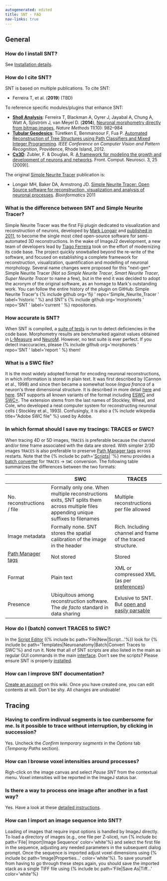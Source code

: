 ```yaml
---
autogenerated: edited
title: SNT › FAQ
nav-links: true
---
```


## General

### How do I install SNT?

See [Installation details](#SNT#Installation).

### How do I cite SNT?

SNT is based on multiple publications. To cite SNT:

  - Ferreira T, et al. (**2019**) (TBD)

To reference specific modules/plugins that enhance SNT:

  - **[Sholl Analysis](/plugins/sholl-analysis)**: Ferreira T, Blackman A, Oyrer J, Jayabal A, Chung A, Watt A, Sjöström J, van Meyel D. (**2014**), [Neuronal morphometry directly from bitmap images](https://doi.org/10.1038/nmeth.3125), *Nature Methods* 11(10): 982–984
  - **[Tubular Geodesics](/plugins/snt/tubular-geodesics)**: Türetken E, Benmansour F, Fua P. [Automated Reconstruction of Tree Structures using Path Classifiers and Mixed Integer Programming](https://infoscience.epfl.ch/record/176222/files/turetken_et_al_2012.pdf?version=1). <i>IEEE Conference on Computer Vision and Pattern Recognition</i>, Providence, Rhode Island, 2012.
  - **[Cx3D](/plugins/snt/modeling)**: Zubler, F. & Douglas, R. [A framework for modeling the growth and development of neurons and networks](https://doi.org/10.3389/neuro.10.025.2009). Front. Comput. Neurosci. 3, 25 (2009)\].

The original [Simple Neurite Tracer](#snt) publication is:

  - Longair MH, Baker DA, Armstrong JD. [Simple Neurite Tracer: Open Source software for reconstruction, visualization and analysis of neuronal processes](http://bioinformatics.oxfordjournals.org/content/early/2011/07/04/bioinformatics.btr390.long). <i>Bioinformatics</i> 2011

### What is the difference between SNT and Simple Neurite Tracer?

Simple Neurite Tracer was the first Fiji plugin dedicated to visualization and reconstruction of neurons, developed by [Mark Longair](/people/mhl) and [published in 2011](#citing), to become the single most cited open-source software for semi-automated 3D reconstructions. In the wake of ImageJ2 development, a new team of developers lead by [Tiago Ferreira](/people/tferr) took on the effort of modernizing its code base. The project quickly snowballed beyond the re-write of the software, and focused on establishing a complete framework for reconstruction, visualization, quantification and modelling of neuronal morphology. Several name changes were proposed for this "next-gen" Simple Neurite Tracer (*Not so Simple Neurite Tracer*, *Smart Neurite Tracer*, *Super Neurite Tracer* to name a few), but in the end it was decided to adopt the acronym of the original software, as an homage to Mark's outstanding work. You can follow the entire history of the plugin on GitHub: Simple Neurite Tracer's {% include github org='fiji ' repo='Simple\_Neurite\_Tracer ' label='historic ' %} and SNT's {% include github org='morphonets ' repo='SNT ' label='current ' %} repositories.

### How accurate is SNT?

When SNT is compiled, a [suite of tests](https://github.com/morphonets/SNT/tree/master/src/test/java/sc/fiji/snt) is run to detect deficiencies in the code base. Morphometry results are benchmarked against values obtained in [L-Measure](http://cng.gmu.edu:8080/Lm/) and [NeuroM](https://github.com/BlueBrain/NeuroM). However, no test suite is ever perfect. If you detect inaccuracies, please {% include github org='morphonets ' repo='SNT ' label='report ' %} them\!

### What is a SWC file?

It is the most widely adopted format for encoding neuronal reconstructions, in which information is stored in plain text. It was first described by (Cannon et al., 1998) and since then became a somewhat loose *lingua franca* of a neuron's three dimensional structure. It is described in more detail [here](http://www.neuronland.org/NLMorphologyConverter/MorphologyFormats/SWC/Spec.html) and [here](https://neuroinformatics.nl/swcPlus/). SNT supports all known variants of the format including [ESWC](https://www.nature.com/articles/sdata2017207) and [SWC+](https://neuroinformatics.nl/swcPlus/). The extension stems from the last names of Stockley, Wheal, and Cole, who developed a neat computer system for reconstructing neuronal cells ( Stockley et al., 1993). Confusingly, it is also a {% include wikipedia title="Adobe SWC file" %} used by Adobe.

### In which format should I save my tracings: TRACES or SWC?

When tracing 4D or 5D images, `TRACES` is preferable because the channel and/or time frame associated with the data are stored. With simpler 2/3D images `TRACES` is also preferable to preserve [Path Manager tags](/plugins/snt/manual#tag) across restarts. Note that the {% include bc path='[Scripts](/plugins/snt/manual#scripts)| '%} menu provides a [batch converter](#convert) for `TRACES` → `SWC` conversion. The following table summarizes the differences between the two formats:

|                                                   | SWC                                                                                                                                  | TRACES                                                                               |
| ------------------------------------------------- | ------------------------------------------------------------------------------------------------------------------------------------ | ------------------------------------------------------------------------------------ |
| No. reconstructions / file                        | Formally only one. When multiple reconstructions exits, SNT splits them across multiple files appending unique suffixes to filenames | Multiple reconstructions per file allowed                                            |
| Image metadata                                    | Formally none. SNT stores the spatial calibration of the image in the header                                                         | Rich. Including channel and frame of the traced structure.                           |
| [Path Manager tags](/plugins/snt/manual#tag) | Not stored                                                                                                                           | Stored                                                                               |
| Format                                            | Plain text                                                                                                                           | XML or compressed XML (as per [preferences](/plugins/snt/manual#misc))          |
| Presence                                          | Ubiquitous among reconstruction software. The *de facto* standard in data sharing                                                    | Exlusive to SNT. But [open and easily parsable](/plugins/snt/traces-file-format) |

### How do I (batch) convert TRACES to SWC?

In the [Script Editor](/scripting/script-editor) ({% include bc path='File|New|Script...'%}) look for {% include bc path='Templates|Neuroanatomy|Batch|Convert Traces to SWC'%} and run it. Note that all of SNT scripts are also listed in the main as regular GUI commands in the main [interface](/plugins/snt/scripting#script-templates). Don't see the scripts? Please ensure SNT is properly [installed](/plugins/snt#installation).

### How can I improve SNT documentation?

[Create an account](/editing#new-accounts) on this wiki. Once you have created one, you can edit contents at will. Don't be shy. All changes are undoable\!

## Tracing

### Having to confirm indivual segments is too cumbersome for me. Is it possible to trace without interruption, by clicking in succession?

Yes. Uncheck the *Confirm temporary segments* in the *Options* tab (*Temporay Paths* section).

### How can I browse voxel intensities around processes?

Righ-click on the image canvas and select *Pause SNT* from the contextual menu. Voxel intensities will be reported in the ImageJ status bar.

### Is there a way to process one image after another in a fast way?

Yes. Have a look at these [detailed instructions](https://forum.image.sc/t/simple-neurite-tracer-for-multiple-2d-images/22564/6?u=tferr).

### How can I import an image sequence into SNT?

Loading of images that require input options is handled by ImageJ directly. To load a directory of images (e.g., one file per Z-slice), run {% include bc path='File| Import|Image Sequence' color='white'%} and select the first file in the sequence, adjusting any needed parameters in the subsequent dialog prompt. Once the sequence is imported adjust voxel dimensions using {% include bc path='Image|Properties...' color='white'%}. To save yourself from having to go through these steps again, you should save the imported stack as a single TIFF file using {% include bc path='File|Save As|Tiff...' color='white'%}
